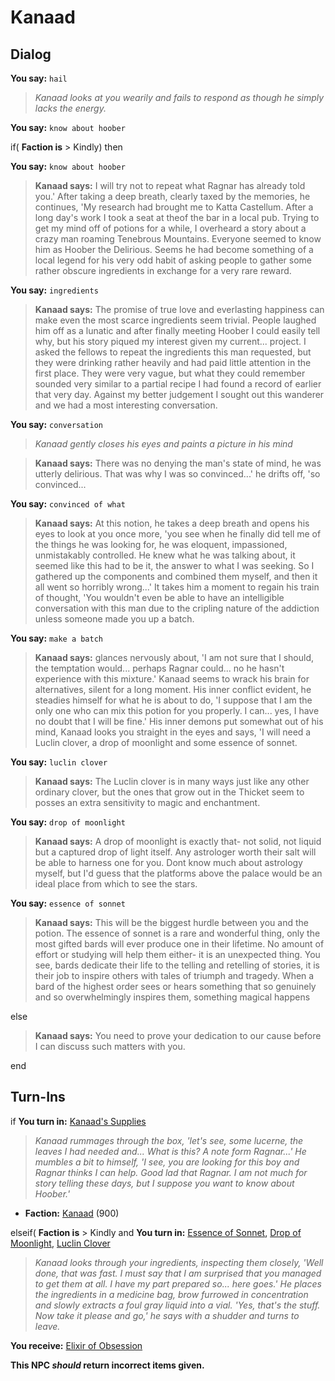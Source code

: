 # Kanaad
## Dialog

**You say:** `hail`



>*Kanaad looks at you wearily and fails to respond as though he simply lacks the energy.*

**You say:** `know about hoober`



if( **Faction is** > Kindly) then



**You say:** `know about hoober`





>**Kanaad says:** I will try not to repeat what Ragnar has already told you.' After taking a deep breath, clearly taxed by the memories, he continues, 'My research had brought me to Katta Castellum. After a long day's work I took a seat at theof the bar in a local pub. Trying to get my mind off of potions for a while, I overheard a story about a crazy man roaming Tenebrous Mountains. Everyone seemed to know him as Hoober the Delirious. Seems he had become something of a local legend for his very odd habit of asking people to gather some rather obscure ingredients in exchange for a very rare reward.



**You say:** `ingredients`





>**Kanaad says:** The promise of true love and everlasting happiness can make even the most scarce ingredients seem trivial. People laughed him off as a lunatic and after finally meeting Hoober I could easily tell why, but his story piqued my interest given my current... project. I asked the fellows to repeat the ingredients this man requested, but they were drinking rather heavily and had paid little attention in the first place. They were very vague, but what they could remember sounded very similar to a partial recipe I had found a record of earlier that very day. Against my better judgement I sought out this wanderer and we had a most interesting conversation.



**You say:** `conversation`





>*Kanaad gently closes his eyes and paints a picture in his mind*




>**Kanaad says:** There was no denying the man's state of mind, he was utterly delirious. That was why I was so convinced...' he drifts off, 'so convinced...



**You say:** `convinced of what`





>**Kanaad says:** At this notion, he takes a deep breath and opens his eyes to look at you once more, 'you see when he finally did tell me of the things he was looking for, he was eloquent, impassioned, unmistakably controlled. He knew what he was talking about, it seemed like this had to be it, the answer to what I was seeking. So I gathered up the components and combined them myself, and then it all went so horribly wrong...' It takes him a moment to regain his train of thought, 'You wouldn't even be able to have an intelligible conversation with this man due to the cripling nature of the addiction unless someone made you up a batch.



**You say:** `make a batch`





>**Kanaad says:** glances nervously about, 'I am not sure that I should, the temptation would... perhaps Ragnar could... no he hasn't experience with this mixture.' Kanaad seems to wrack his brain for alternatives, silent for a long moment. His inner conflict evident, he steadies himself for what he is about to do, 'I suppose that I am the only one who can mix this potion for you properly. I can... yes, I have no doubt that I will be fine.' His inner demons put somewhat out of his mind, Kanaad looks you straight in the eyes and says, 'I will need a Luclin clover, a drop of moonlight and some essence of sonnet.



**You say:** `luclin clover`





>**Kanaad says:** The Luclin clover is in many ways just like any other ordinary clover, but the ones that grow out in the Thicket seem to posses an extra sensitivity to magic and enchantment.



**You say:** `drop of moonlight`





>**Kanaad says:** A drop of moonlight is exactly that- not solid, not liquid but a captured drop of light itself. Any astrologer worth their salt will be able to harness one for you. Dont know much about astrology myself, but I'd guess that the platforms above the palace would be an ideal place from which to see the stars.



**You say:** `essence of sonnet`





>**Kanaad says:** This will be the biggest hurdle between you and the potion. The essence of sonnet is a rare and wonderful thing, only the most gifted bards will ever produce one in their lifetime. No amount of effort or studying will help them either- it is an unexpected thing. You see, bards dedicate their life to the telling and retelling of stories, it is their job to inspire others with tales of triumph and tragedy. When a bard of the highest order sees or hears something that so genuinely and so overwhelmingly inspires them, something magical happens




else



>**Kanaad says:** You need to prove your dedication to our cause before I can discuss such matters with you.

end

## Turn-Ins



if **You turn in:** [Kanaad's Supplies](/item/5990)


>*Kanaad rummages through the box, 'let's see, some lucerne, the leaves I had needed and... What is this? A note form Ragnar...' He mumbles a bit to himself, 'I see, you are looking for this boy and Ragnar thinks I can help. Good lad that Ragnar. I am not much for story telling these days, but I suppose you want to know about Hoober.'*


* __Faction:__ [Kanaad](/faction/1560) (900)

elseif( **Faction is** > Kindly and  **You turn in:** [Essence of Sonnet](/item/5991), [Drop of Moonlight](/item/5992), [Luclin Clover](/item/5993)


>*Kanaad looks through your ingredients, inspecting them closely, 'Well done, that was fast. I must say that I am surprised that you managed to get them at all. I have my part prepared so... here goes.' He places the ingredients in a medicine bag, brow furrowed in concentration and slowly extracts a foul gray liquid into a vial. 'Yes, that's the stuff. Now take it please and go,' he says with a shudder and turns to leave.*


 **You receive:**  [Elixir of Obsession](/item/5994) 

**This NPC *should* return incorrect items given.**
